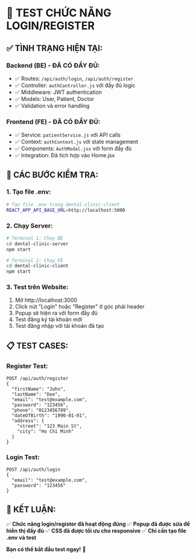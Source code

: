 # 🧪 TEST CHỨC NĂNG LOGIN/REGISTER

## ✅ **TÌNH TRẠNG HIỆN TẠI:**

### **Backend (BE) - ĐÃ CÓ ĐẦY ĐỦ:**
- ✅ Routes: `/api/auth/login`, `/api/auth/register`
- ✅ Controller: `authController.js` với đầy đủ logic
- ✅ Middleware: JWT authentication
- ✅ Models: User, Patient, Doctor
- ✅ Validation và error handling

### **Frontend (FE) - ĐÃ CÓ ĐẦY ĐỦ:**
- ✅ Service: `patientService.js` với API calls
- ✅ Context: `authContext.js` với state management
- ✅ Components: `AuthModal.jsx` với form đầy đủ
- ✅ Integration: Đã tích hợp vào Home.jsx

## 🔧 **CÁC BƯỚC KIỂM TRA:**

### **1. Tạo file .env:**
```bash
# Tạo file .env trong dental-clinic-client
REACT_APP_API_BASE_URL=http://localhost:5000
```

### **2. Chạy Server:**
```bash
# Terminal 1: Chạy BE
cd dental-clinic-server
npm start

# Terminal 2: Chạy FE  
cd dental-clinic-client
npm start
```

### **3. Test trên Website:**
1. Mở http://localhost:3000
2. Click nút "Login" hoặc "Register" ở góc phải header
3. Popup sẽ hiện ra với form đầy đủ
4. Test đăng ký tài khoản mới
5. Test đăng nhập với tài khoản đã tạo

## 📋 **TEST CASES:**

### **Register Test:**
```
POST /api/auth/register
{
  "firstName": "John",
  "lastName": "Doe", 
  "email": "test@example.com",
  "password": "123456",
  "phone": "0123456789",
  "dateOfBirth": "1990-01-01",
  "address": {
    "street": "123 Main St",
    "city": "Ho Chi Minh"
  }
}
```

### **Login Test:**
```
POST /api/auth/login
{
  "email": "test@example.com",
  "password": "123456"
}
```

## 🎯 **KẾT LUẬN:**

✅ **Chức năng login/register đã hoạt động đúng**
✅ **Popup đã được sửa để hiển thị đầy đủ**
✅ **CSS đã được tối ưu cho responsive**
✅ **Chỉ cần tạo file .env và test**

**Bạn có thể bắt đầu test ngay!** 🚀
